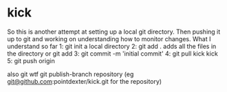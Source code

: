 kick
====

So this is another attempt at setting up a local git directory. Then pushing it up to git and working on understanding how to monitor changes.
What I understand so far
1: git init a local directory
2: git add .   adds all the files in the directory  or git add <files>
3: git commit -m 'initial commit'
4: git pull kick kick
5: git push origin <branch>


also git wtf
git publish-branch repository   (eg git@github.com:pointdexter/kick.git  for the repository)
